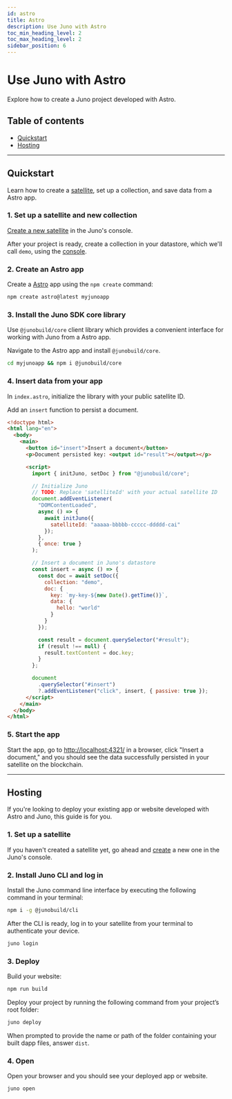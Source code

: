 ```yaml
---
id: astro
title: Astro
description: Use Juno with Astro
toc_min_heading_level: 2
toc_max_heading_level: 2
sidebar_position: 6
---
```


# Use Juno with Astro

Explore how to create a Juno project developed with Astro.

## Table of contents

- [Quickstart](#quickstart)
- [Hosting](#hosting)

---

## Quickstart

Learn how to create a [satellite], set up a collection, and save data from a Astro app.

### 1. Set up a satellite and new collection

[Create a new satellite](../add-juno-to-an-app/create-a-satellite.md) in the Juno's console.

After your project is ready, create a collection in your datastore, which we'll call `demo`, using the [console](https://console.juno.build).

### 2. Create an Astro app

Create a [Astro](https://astro.build/) app using the `npm create` command:

```bash
npm create astro@latest myjunoapp
```

### 3. Install the Juno SDK core library

Use `@junobuild/core` client library which provides a convenient interface for working with Juno from a Astro app.

Navigate to the Astro app and install `@junobuild/core`.

```bash
cd myjunoapp && npm i @junobuild/core
```

### 4. Insert data from your app

In `index.astro`, initialize the library with your public satellite ID.

Add an `insert` function to persist a document.

```html title="index.astro"
<!doctype html>
<html lang="en">
  <body>
    <main>
      <button id="insert">Insert a document</button>
      <p>Document persisted key: <output id="result"></output></p>

      <script>
        import { initJuno, setDoc } from "@junobuild/core";

        // Initialize Juno
        // TODO: Replace 'satelliteId' with your actual satellite ID
        document.addEventListener(
          "DOMContentLoaded",
          async () => {
            await initJuno({
              satelliteId: "aaaaa-bbbbb-ccccc-ddddd-cai"
            });
          },
          { once: true }
        );

        // Insert a document in Juno's datastore
        const insert = async () => {
          const doc = await setDoc({
            collection: "demo",
            doc: {
              key: `my-key-${new Date().getTime()}`,
              data: {
                hello: "world"
              }
            }
          });

          const result = document.querySelector("#result");
          if (result !== null) {
            result.textContent = doc.key;
          }
        };

        document
          .querySelector("#insert")
          ?.addEventListener("click", insert, { passive: true });
      </script>
    </main>
  </body>
</html>
```

### 5. Start the app

Start the app, go to [http://localhost:4321/](http://localhost:4321/) in a browser, click "Insert a document," and you should see the data successfully persisted in your satellite on the blockchain.

---

## Hosting

If you're looking to deploy your existing app or website developed with Astro and Juno, this guide is for you.

### 1. Set up a satellite

If you haven't created a satellite yet, go ahead and [create](../add-juno-to-an-app/create-a-satellite.md) a new one in the Juno's console.

### 2. Install Juno CLI and log in

Install the Juno command line interface by executing the following command in your terminal:

```bash
npm i -g @junobuild/cli
```

After the CLI is ready, log in to your satellite from your terminal to authenticate your device.

```bash
juno login
```

### 3. Deploy

Build your website:

```bash
npm run build
```

Deploy your project by running the following command from your project’s root folder:

```bash
juno deploy
```

When prompted to provide the name or path of the folder containing your built dapp files, answer `dist`.

### 4. Open

Open your browser and you should see your deployed app or website.

```bash
juno open
```

[satellite]: ../terminology.md#satellite
